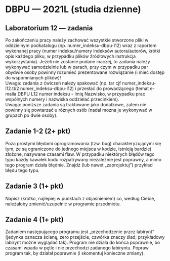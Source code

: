# DBPU — 2021L (studia dzienne)

## Laboratorium 12 — zadania

Po zakończeniu pracy należy zachować wszystkie stworzone pliki w oddzielnym podkatalogu (np. numer_indeksu-dbpu-l12) wraz z raportem wykonanej pracy (numer indeksu/numery indeksów autora/autorów, krótki opis każdego pliku, w przypadku plików źródłowych instrukcja wykorzystania). Jeżeli nie zostanie podane inaczej, to zadania należy wykonywać samodzielnie lub w parach, przy czym w przypadku par obydwie osoby powinny rozumieć prezentowane rozwiązanie (i mieć dostęp do wspomnianych plików)!  
Uwaga: zadania z ćwiczeń należy spakować (np. tar cjf numer_indeksu-l12.tb2 numer_indeksu-dbpu-l12) i przesłać do prowadzącego (temat e-maila DBPU L12 numer indeksu - Imię Nazwisko, w przypadku prac wspólnych numery i nazwiska oddzielać przecinkiem).  
Uwaga: poniższe zadania są traktowane jako dodatkowe, zatem nie powinny się powtarzać u różnych osób (nadal można je wykonywać w grupach po dwie osoby).

## Zadanie 1-2 (2+ pkt)

Poza prostymi błędami oprogramowania (tzw. bug) charakteryzującymi się tym, że są ograniczone do jednego miejsca w kodzie, istnieją bardziej złożone, nazywane czasami flaw. W przypadku niektórych błędów tego typu każdy kawałek kodu rozpatrywany niezależnie jest poprawny, a mimo tego program działa błędnie. Znajdź (lub nawet „zaprojektuj”) przykład błędu tego typu.

## Zadanie 3 (1+ pkt)

Napisz (krótko, najlepiej w punktach z objaśnieniem) co, według Ciebie, należałoby zmienić/uzupełnić w programie przedmiotu.

## Zadanie 4 (1+ pkt)

Zadaniem następującego programu jest „przechodzenie przez labirynt” (jedynka oznacza ścianę, zero przejście, czwórka znaczy ślad; przykładowy labirynt możne wyglądać tak). Program nie działa do końca poprawnie, bo czasami wpada w pętle i nie przechodzi zadanego labiryntu.
Popraw program tak, by działał poprawnie (i skomentuj konieczne zmiany).
